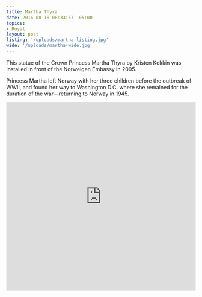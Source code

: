 ```yaml
---
title: Martha Thyra
date: 2016-08-18 08:33:57 -05:00
topics:
- Royal
layout: post
listing: '/uploads/martha-listing.jpg'
wide: '/uploads/martha-wide.jpg'
---
```

This statue of the Crown Princess Martha Thyra by Kristen Kokkin was installed in front of the Norweigen Embassy in 2005.

Princess Martha left Norway with her three children before the outbreak of WWII, and found her way to Washington D.C. where she remained for the duration of the war—returning to Norway in 1945.

<!-- more -->
<iframe width='100%' height='500px' frameBorder='0' src='https://a.tiles.mapbox.com/v4/dai.nh278b2d/attribution,zoompan.html?access_token=pk.eyJ1IjoiZGFpIiwiYSI6IkZsZ0hqcDAifQ.xT3JeLA3cXqgN3HBwoxgAA#19/38.924525/-77.066618'></iframe>
